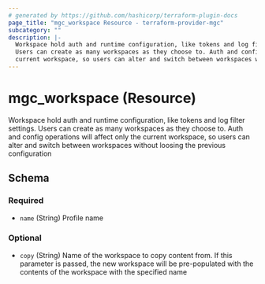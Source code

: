 ```yaml
---
# generated by https://github.com/hashicorp/terraform-plugin-docs
page_title: "mgc_workspace Resource - terraform-provider-mgc"
subcategory: ""
description: |-
  Workspace hold auth and runtime configuration, like tokens and log filter settings.
  Users can create as many workspaces as they choose to. Auth and config operations will affect only the
  current workspace, so users can alter and switch between workspaces without loosing the previous configuration
---
```


# mgc_workspace (Resource)

Workspace hold auth and runtime configuration, like tokens and log filter settings.
Users can create as many workspaces as they choose to. Auth and config operations will affect only the
current workspace, so users can alter and switch between workspaces without loosing the previous configuration



<!-- schema generated by tfplugindocs -->
## Schema

### Required

- `name` (String) Profile name

### Optional

- `copy` (String) Name of the workspace to copy content from. If this parameter is passed, the new workspace will be pre-populated with the contents of the workspace with the specified name

